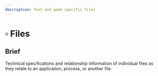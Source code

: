 ```yaml
---
description: Tool and game specific files
---
```


# ▫ Files

## Brief

Technical specifications and relationship information of individual files as they relate to an application, process, or another file.
